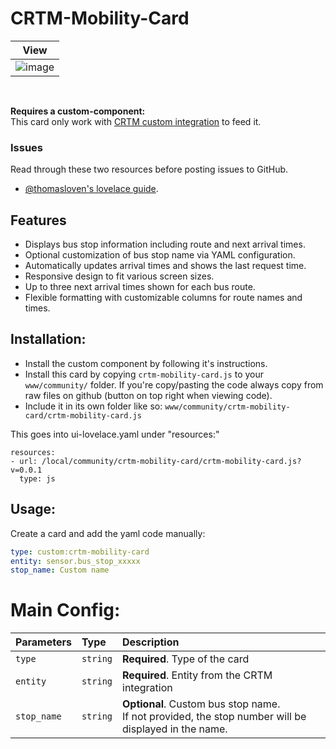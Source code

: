 # CRTM-Mobility-Card

| View                                                                               | 
|------------------------------------------------------------------------------------| 
| ![image](https://github.com/joeltoumi/crtm-mobility-card/blob/master/card.png?raw=true) | 

<br/>

**Requires a custom-component:**<br/>
This card only work with [CRTM custom integration](https://github.com/joeltoumi/sensor_crtm) to feed it.


### Issues
Read through these two resources before posting issues to GitHub.
* [@thomasloven's lovelace guide](https://github.com/thomasloven/hass-config/wiki/Lovelace-Plugins).


## Features
* Displays bus stop information including route and next arrival times.
* Optional customization of bus stop name via YAML configuration.
* Automatically updates arrival times and shows the last request time.
* Responsive design to fit various screen sizes.
* Up to three next arrival times shown for each bus route.
* Flexible formatting with customizable columns for route names and times.

## Installation:

* Install the custom component by following it's instructions.
* Install this card by copying `crtm-mobility-card.js` to your `www/community/` folder. If you're copy/pasting the code always copy from raw files on github (button on top right when viewing code).
* Include it in its own folder like so: `www/community/crtm-mobility-card/crtm-mobility-card.js`

This goes into ui-lovelace.yaml under "resources:"

```
resources:
- url: /local/community/crtm-mobility-card/crtm-mobility-card.js?v=0.0.1
  type: js
```

## Usage:
Create a card and add the yaml code manually:
```yaml
type: custom:crtm-mobility-card
entity: sensor.bus_stop_xxxxx
stop_name: Custom name
```

# Main Config:
| Parameters  | Type     | Description                                                                                                                |
|:------------| :------- |:---------------------------------------------------------------------------------------------------------------------------|
| `type`      | `string` | **Required**. Type of the card                                                                                             |
| `entity`    | `string` | **Required**. Entity from the CRTM integration                                                                             |
| `stop_name` | `string` | **Optional**. Custom bus stop name. <br/>If not provided, the stop number will be displayed in the name.                    |

